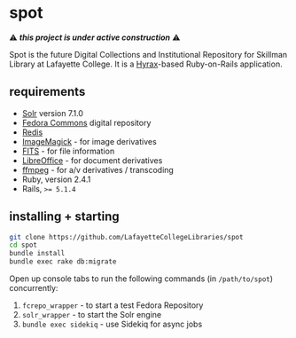 spot
====

:warning: _**this project is under active construction**_ :warning:

Spot is the future Digital Collections and Institutional Repository
for Skillman Library at Lafayette College. It is a [Hyrax]-based
Ruby-on-Rails application.

requirements
------------

- [Solr] version 7.1.0
- [Fedora Commons] digital repository
- [Redis]
- [ImageMagick] - for image derivatives
- [FITS] - for file information
- [LibreOffice] - for document derivatives
- [ffmpeg] - for a/v derivatives / transcoding
- Ruby, version 2.4.1
- Rails, `>= 5.1.4`

installing + starting
---------------------

```bash
git clone https://github.com/LafayetteCollegeLibraries/spot
cd spot
bundle install
bundle exec rake db:migrate
```

Open up console tabs to run the following commands (in `/path/to/spot`)
concurrently:

1. `fcrepo_wrapper` - to start a test Fedora Repository
2. `solr_wrapper` - to start the Solr engine
3. `bundle exec sidekiq` - use Sidekiq for async jobs


[Hyrax]: http://hyr.ax/
[Solr]: http://lucene.apache.org/solr/
[Fedora Commons]: http://www.fedora-commons.org/
[Redis]: http://redis.io/
[ImageMagick]: http://www.imagemagick.org/
[FITS]: https://github.com/samvera/hyrax#characterization
[LibreOffice]: https://github.com/samvera/hyrax#derivatives
[ffmpeg]: https://github.com/samvera/hyrax#transcoding
